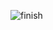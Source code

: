 ![finish](https://user-images.githubusercontent.com/30422190/87307708-71489a00-c4f0-11ea-8535-c39660463f66.png)
